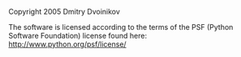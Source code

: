 Copyright 2005 Dmitry Dvoinikov

The software is licensed according to the terms of the PSF (Python Software Foundation) license found here: http://www.python.org/psf/license/